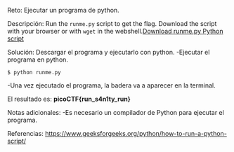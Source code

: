 
Reto:
Ejecutar un programa de python.

Descripción:
Run the `runme.py` script to get the flag. Download the script with your browser or with `wget` in the webshell.[Download runme.py Python script](https://artifacts.picoctf.net/c/34/runme.py)

Solución:
Descargar el programa y ejecutarlo con python.
-Ejecutar el programa en python.
```
$ python runme.py
```
-Una vez ejecutado el programa, la badera va a aparecer en la terminal.

El resultado es: **picoCTF{run_s4n1ty_run}**

Notas adicionales:
-Es necesario un compilador de Python para ejecutar el programa.

Referencias:
https://www.geeksforgeeks.org/python/how-to-run-a-python-script/